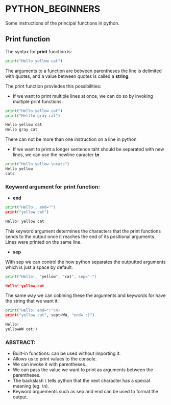 # PYTHON_BEGINNERS
Some instructions of the principal functions in python.

## Print function 

The syntax for **print** function is:		

```python
print("Hello yellow cat")
```  

The arguments to a function are between parentheses the line is delimited with quotes, and a value between quotes is called a **string**.

The print function proviedes this possibilities:

- If we want to print multiple lines at once, we can do so by invoking multiple print functions:
```python
print("Hello yellow cat")
print("Helllo gray cat")

Hello yellow cat
Hello gray cat 
```
There can not be more than one instruction on a line in python 

- If we want to print a longer sentence taht should be separated with new lines, we can use the newline caracter **\n**
```python
print("Hello yellow \ncats")
Hello yellow 
cats 
```
###  Keyword argument for print function:

- **end** 
```python	
print("Hello!, end="")
print("yellow cat")

Hello! yellow cat 
```
This keyword argument determines the characters that the print functions sends to the output once it reaches the end of its positional arguments. Lines were printed
on the same line. 

- **sep** 

With sep we can control the how python separates the outputted arguments which is just a space by default. 
```python
print("Hello!, "yellow", "cat", sep="-")

Hello!-yellow-cat 
```
The same way we can cobining these the arguments and keywords for have the string that we want it:
```python
print("Hello, end="!"\n)
print("yellow cat", sept=WW, "end= :)")

Hello! 
yellowWW cat:) 
```
### ABSTRACT:
- Built-in functions: can be used without importing it.
- Allows us to print values to the console.
- We can invoke it with parentheses. 
- We can pass the value we want to print as arguments between the parentheses. 
- The backslash \ tells python that the next character has a special meaning (eg. \n).
- Keyword arguements such as sep and end can be used to format the output.
